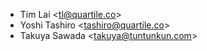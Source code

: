 - Tim Lai \<<tl@quartile.co>\>
- Yoshi Tashiro \<<tashiro@quartile.co>\>
- Takuya Sawada \<<takuya@tuntunkun.com>\>
